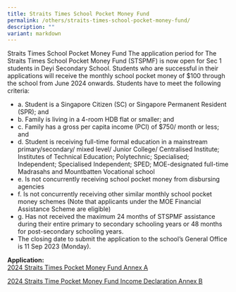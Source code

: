 ```yaml
---
title: Straits Times School Pocket Money Fund
permalink: /others/straits-times-school-pocket-money-fund/
description: ""
variant: markdown
---
```

Straits Times School Pocket Money Fund The application period for The Straits Times
School Pocket Money Fund (STSPMF) is now open for Sec 1 students in Deyi Secondary
School. Students who are successful in their applications will receive the monthly school
pocket money of $100 through the school from June 2024 onwards. Students have to
meet the following criteria:

* a.	Student is a Singapore Citizen (SC) or Singapore Permanent Resident (SPR); and 
* b.	Family is living in a 4-room HDB flat or smaller; and
* c.	Family has a gross per capita income (PCI) of $750/ month or less; and
* d.	Student is receiving full-time formal education in a mainstream primary/secondary/ mixed level/ Junior College/ Centralised Institute; Institutes of Technical Education; Polytechnic; Specialised; Independent; Specialised Independent; SPED; MOE-designated full-time Madrasahs and Mountbatten Vocational school
* e.	Is not concurrently receiving school pocket money from disbursing agencies 
* f.	Is not concurrently receiving other similar monthly school pocket money schemes (Note that applicants under the MOE Financial Assistance Scheme are eligible)
* g.	Has not received the maximum 24 months of STSPMF assistance during their entire primary to secondary schooling years or 48 months for post-secondary schooling years. 
* The closing date to submit the application to the school’s General Office is 11 Sep 2023 (Monday).

<b>Application: <br></b>
[2024 Straits Times Pocket Money Fund Annex A](/files/Others/2024_st_pkt_money_annex_a.pdf)

[2024 Straits Time Pocket Money Fund Income Declaration Annex B](/files/Others/2024_st_pkt_money_annex_b___income_declaration_form.pdf)
